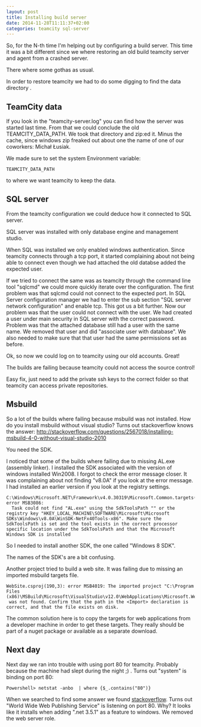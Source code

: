 ```yaml
---
layout: post
title: Installing build server
date: 2014-11-28T11:11:37+02:00
categories: teamcity sql-server
---
```


So, for the N-th time I'm helping out by configuring a build server. This time it was a bit different since we where restoring an old build teamcity server and agent from a crashed server.

There where some gothas as usual. 

In order to restore teamcity we had to do some digging to find the data directory .

## TeamCity data

If you look in the "teamcity-server.log" you can find how the server was started last time. From that we could conclude the old TEAMCITY_DATA_PATH.
We took that directory and zip:ed it. Minus the cache, since windows zip freaked out about one the name of one of our coworkers: Michał Łusiak.

We made sure to set the system Environment variable:

```
TEAMCITY_DATA_PATH
```

to where we want teamcity to keep the data.

## SQL server

From the teamcity configuration we could deduce how it connected to SQL server.

SQL server was installed with only database engine and management studio.

When SQL was installed we only enabled windows authentication. Since teamcity connects through a tcp port, it started complaining about not being able to connect even though we had attached the old databse added the expected user.

If we tried to connect the same was as teamcity through the command line tool "sqlcmd" we could more quickly iterate over the configuration. 
The first problem was that sqlcmd could not connect to the expected port.
In SQL Server configuration manager we had to enter the sub section "SQL server network configuration" and enable tcp. 
This got us a bit further. Now our problem was that the user could not connect with the user.
We had created a user under main security in SQL server with the correct password. Problem was that the attached database still had a user with the same name. We removed that user and did "associate user with database". We also needed to make sure that that user had the same permissions set as before.

Ok, so now we could log on to teamcity using our old accounts. Great!

The builds are failing because teamcity could not access the source control!

Easy fix, just need to add the private ssh keys to the correct folder so that teamcity can access private repositories.

## Msbuild

So a lot of the builds where failing because msbuild was not installed. How do you install msbuild without visual studio? Turns out stackoverflow knows the answer:
http://stackoverflow.com/questions/2567018/installing-msbuild-4-0-without-visual-studio-2010

You need the SDK.

I noticed that some of the builds where failing due to missing AL.exe (assembly linker). I installed the SDK associated with the version of windows installed Win2008. I forgot to check the error message closer. It was complaining about not finding "v8.0A" if you look at the error message. I had installed an earlier version if you look at the registry settings.

```
C:\Windows\Microsoft.NET\Framework\v4.0.30319\Microsoft.Common.targets(2863,5): error MSB3086: 
  Task could not find "AL.exe" using the SdkToolsPath "" or the registry key "HKEY_LOCAL_MACHINE\SOFTWARE\Microsoft\Microsoft SDKs\Windows\v8.0A\WinSDK-NetFx40Tools-x86". Make sure the SdkToolsPath is set and the tool exists in the correct processor specific location under the SdkToolsPath and that the Microsoft Windows SDK is installed 
```

So I needed to install another SDK, the one called "Windows 8 SDK".

The names of the SDK's are a bit confusing.

Another project tried to build a web site. It was failing due to missing an imported msbuild targets file.

```
WebSite.csproj(190,3): error MSB4019: The imported project "C:\Program Files (x86)\MSBuild\Microsoft\VisualStudio\v12.0\WebApplications\Microsoft.WebApplication.targets"
 was not found. Confirm that the path in the <Import> declaration is correct, and that the file exists on disk.
```

The common solution here is to copy the targets for web applications from a developer machine in order to get these targets. They really should be part of a nuget package or available as a separate download.

## Next day

Next day we ran into trouble with using port 80 for teamcity. Probably because the machine had slept during the night ;) . Turns out "system" is binding on port 80:

```
Powershell> netstat -anbo  | where {$_.contains("80")}
```

When we searched to find some answer we found [stackoverflow](http://stackoverflow.com/questions/12492025/windows-8-nt-kernel-and-system-using-port-80).
Turns out "World Wide Web Publishing Service" is listening on port 80.
Why? It looks like it installs when adding ".net 3.5.1" as a feature to windows. We removed the web server role.

